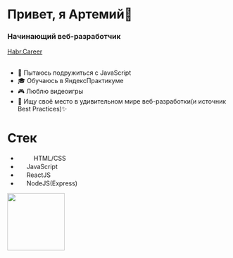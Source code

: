 <h1>Привет, я Артемий👋</h1>
<h3>Начинающий веб-разработчик</h3>
<a href='https://career.habr.com/kuzinartemiy'>Habr.Career</a>
<br>
<br>

- :punch: Пытаюсь подружиться с JavaScript
- :mortar_board: Обучаюсь в ЯндексПрактикуме
- :video_game: Люблю видеоигры
- :eyes: Ищу своё место в удивительном мире веб-разработки(и источник Best Practices):sparkles:

<h1>Стек</h1>

- <img width='16' height='16' src='https://cdn1.iconfinder.com/data/icons/logotypes/32/badge-html-5-256.png'><img width='16' height='16' src='https://cdn4.iconfinder.com/data/icons/social-media-logos-6/512/121-css3-256.png'> HTML/CSS
- <img width='16' height='16' src='https://cdn2.iconfinder.com/data/icons/designer-skills/128/code-programming-javascript-software-develop-command-language-128.png'> JavaScript
- <img width='16' height='16' src='https://cdn0.iconfinder.com/data/icons/logos-brands-in-colors/128/react_color-512.png'> ReactJS
- <img width='16' height='16' src='https://cdn0.iconfinder.com/data/icons/long-shadow-web-icons/512/nodejs-256.png'> NodeJS(Express)

<div>
  <a href="https://github-readme-stats.vercel.app/api/top-langs/?username=kuzinartemiy&layout=compact">
    <img align="left" height="130" src="https://github-readme-stats.vercel.app/api/top-langs/?username=kuzinartemiy&layout=compact" />
  </a>
</div>

<!---
kuzinartemiy/kuzinartemiy is a ✨ special ✨ repository because its `README.md` (this file) appears on your GitHub profile.
You can click the Preview link to take a look at your changes.
--->
